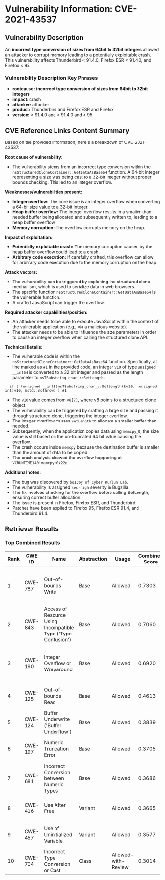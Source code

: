 # Vulnerability Information: CVE-2021-43537

## Vulnerability Description
An **incorrect type conversion of sizes from 64bit to 32bit integers** allowed an attacker to corrupt memory leading to a potentially exploitable crash. This vulnerability affects Thunderbird < 91.4.0, Firefox ESR < 91.4.0, and Firefox < 95.

### Vulnerability Description Key Phrases
- **rootcause:** **incorrect type conversion of sizes from 64bit to 32bit integers**
- **impact:** crash
- **attacker:** attacker
- **product:** Thunderbird and Firefox ESR and Firefox
- **version:** < 91.4.0 and < 91.4.0 and < 95

## CVE Reference Links Content Summary
Based on the provided information, here's a breakdown of CVE-2021-43537:

**Root cause of vulnerability:**

- The vulnerability stems from an incorrect type conversion within the `nsStructuredCloneContainer::GetDataAsBase64` function. A 64-bit integer representing a size was being cast to a 32-bit integer without proper bounds checking. This led to an integer overflow.

**Weaknesses/vulnerabilities present:**

- **Integer overflow:** The core issue is an integer overflow when converting a 64-bit size value to a 32-bit integer.
- **Heap buffer overflow:** The integer overflow results in a smaller-than-needed buffer being allocated and subsequently written to, leading to a heap buffer overflow.
- **Memory corruption:** The overflow corrupts memory on the heap.

**Impact of exploitation:**

- **Potentially exploitable crash:** The memory corruption caused by the heap buffer overflow could lead to a crash.
- **Arbitrary code execution:** If carefully crafted, this overflow can allow for arbitrary code execution due to the memory corruption on the heap.

**Attack vectors:**

- The vulnerability can be triggered by exploiting the structured clone mechanism, which is used to serialize data in web browsers.
- The specific function `nsStructuredCloneContainer::GetDataAsBase64` is the vulnerable function.
- A crafted JavaScript can trigger the overflow.

**Required attacker capabilities/position:**

- An attacker needs to be able to execute JavaScript within the context of the vulnerable application (e.g., via a malicious website).
- The attacker needs to be able to influence the size parameters in order to cause an integer overflow when calling the structured clone API.

**Technical Details:**
- The vulnerable code is within the `nsStructuredCloneContainer::GetDataAsBase64` function. Specifically, at line marked as `#1` in the provided code, an integer `v10` of type `unsigned __int64` is converted to a 32 bit integer and passed as the length parameter to `nsTSubstring_char_::SetLength`.
```
  if ( (unsigned __int8)nsTSubstring_char_::SetLength(&v20, (unsigned int)v10, &std::nothrow) ) #1
```
- The `v10` value comes from `v8[7]`, where v8 points to a structured clone object.
- The vulnerability can be triggered by crafting a large size and passing it through structured clone, triggering the integer overflow.
- The integer overflow causes `SetLength` to allocate a smaller buffer than needed.
- Subsequently, when the application copies data using `memcpy_0`, the size value is still based on the un-truncated 64 bit value causing the overflow.
- The crash occurs inside `memcpy` because the destination buffer is smaller than the amount of data to be copied.
- The crash analysis showed the overflow happening at `VCRUNTIME140!memcpy+0x22e`

**Additional notes:**

- The bug was discovered by `bo13oy of Cyber Kunlun Lab`.
- The vulnerability is assigned `sec-high` severity in Bugzilla.
- The fix involves checking for the overflow before calling SetLength, ensuring correct buffer allocation.
- The issue is present in Firefox, Firefox ESR, and Thunderbird.
- Patches have been applied to Firefox 95, Firefox ESR 91.4, and Thunderbird 91.4.

## Retriever Results

### Top Combined Results

| Rank | CWE ID | Name | Abstraction | Usage | Combined Score | Retrievers | Individual Scores |
|------|--------|------|-------------|-------|---------------|------------|-------------------|
| 1 | CWE-787 | Out-of-bounds Write | Base | Allowed | 0.7303 | dense, sparse, graph | dense: 0.587, sparse: 0.266, graph: 0.796 |
| 2 | CWE-843 | Access of Resource Using Incompatible Type ('Type Confusion') | Base | Allowed | 0.7060 | dense, sparse, graph | dense: 0.511, sparse: 0.227, graph: 0.897 |
| 3 | CWE-190 | Integer Overflow or Wraparound | Base | Allowed | 0.6920 | dense, sparse, graph | dense: 0.543, sparse: 0.204, graph: 0.849 |
| 4 | CWE-125 | Out-of-bounds Read | Base | Allowed | 0.4613 | sparse, graph | sparse: 0.236, graph: 0.912 |
| 5 | CWE-124 | Buffer Underwrite ('Buffer Underflow') | Base | Allowed | 0.3839 | dense, sparse | dense: 0.514, sparse: 0.221 |
| 6 | CWE-197 | Numeric Truncation Error | Base | Allowed | 0.3705 | dense, sparse | dense: 0.504, sparse: 0.207 |
| 7 | CWE-681 | Incorrect Conversion between Numeric Types | Base | Allowed | 0.3686 | dense, sparse | dense: 0.499, sparse: 0.208 |
| 8 | CWE-416 | Use After Free | Variant | Allowed | 0.3665 | dense, sparse | dense: 0.539, sparse: 0.222 |
| 9 | CWE-457 | Use of Uninitialized Variable | Variant | Allowed | 0.3577 | sparse, graph | sparse: 0.229, graph: 0.717 |
| 10 | CWE-704 | Incorrect Type Conversion or Cast | Class | Allowed-with-Review | 0.3014 | dense, sparse | dense: 0.533, sparse: 0.431 |

